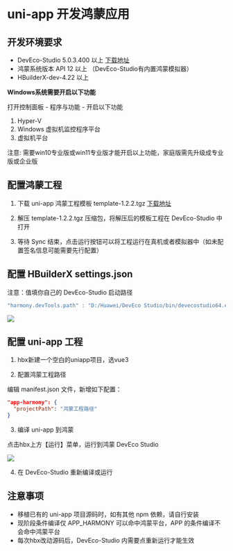# uni-app 开发鸿蒙应用

## 开发环境要求

* DevEco-Studio 5.0.3.400 以上 [下载地址](https://developer.huawei.com/consumer/cn/deveco-developer-suite/enabling/kit?currentPage=1&pageSize=100)
* 鸿蒙系统版本 API 12 以上 （DevEco-Studio有内置鸿蒙模拟器）
* HBuilderX-dev-4.22 以上

**Windows系统需要开启以下功能**

打开控制面板 - 程序与功能 - 开启以下功能

1. Hyper-V
2. Windows 虚拟机监控程序平台
3. 虚拟机平台

注意: 需要win10专业版或win11专业版才能开启以上功能，家庭版需先升级成专业版或企业版

## 配置鸿蒙工程

1. 下载 uni-app 鸿蒙工程模板 template-1.2.2.tgz [下载地址](https://web-ext-storage.dcloud.net.cn/uni-app/harmony/template-1.2.2.tgz)

2. 解压 template-1.2.2.tgz 压缩包，将解压后的模板工程在 DevEco-Studio 中打开

3. 等待 Sync 结束，点击运行按钮可以将工程运行在真机或者模拟器中（如未配置签名信息可能需要先行配置）

## 配置 HBuilderX settings.json

注意：值填你自己的 DevEco-Studio 启动路径

```js
"harmony.devTools.path" : "D:/Huawei/DevEco Studio/bin/devecostudio64.exe"
```

![](https://web-ext-storage.dcloud.net.cn/uni-app/harmony/1718606410632esh6qkook28.png)

## 配置 uni-app 工程

1. hbx新建一个空白的uniapp项目，选vue3

2. 配置鸿蒙工程路径

编辑 manifest.json 文件，新增如下配置：

```json
"app-harmony": {
  "projectPath": "鸿蒙工程路径"
}
```

3. 编译 uni-app 到鸿蒙

点击hbx上方【运行】菜单，运行到鸿蒙 DevEco Studio

![](https://web-ext-storage.dcloud.net.cn/uni-app/harmony/17183338900070pjn2uj49t8.png)

4. 在 DevEco-Studio 重新编译或运行

## 注意事项

* 移植已有的 uni-app 项目源码时，如有其他 npm 依赖，请自行安装
* 现阶段条件编译仅 APP_HARMONY 可以命中鸿蒙平台，APP 的条件编译不会命中鸿蒙平台
* 每次hbx改动源码后，DevEco-Studio 内需要点重新运行才能生效